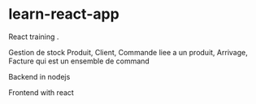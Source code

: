 # learn-react-app

React training .

Gestion de stock
Produit, Client, Commande liee a un produit, Arrivage, Facture qui est un ensemble de command

Backend in nodejs 

Frontend with react

